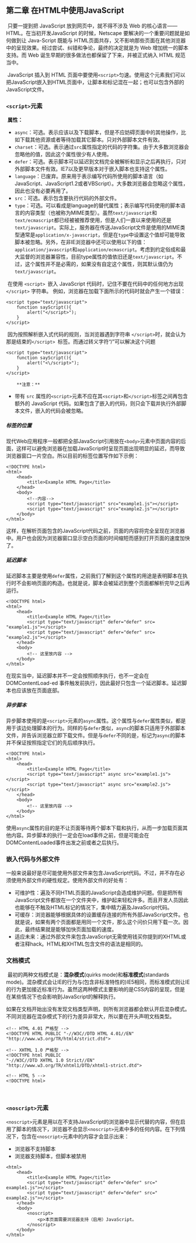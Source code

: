 ## 第二章 在HTML中使用JavaScript

​		只要一提到把 JavaScript 放到网页中，就不得不涉及 Web 的核心语言——HTML。在当初开发JavaScript 的时候，Netscape 要解决的一个重要问题就是如何做到让 Java-Script 既能与 HTML页面共存，又不影响那些页面在其他浏览器中的呈现效果。经过尝试、纠错和争论，最终的决定就是为 Web 增加统一的脚本支持。而 Web 诞生早期的很多做法也都保留了下来，并被正式纳入 HTML 规范当中。

​		 JavaScript 插入到 HTML 页面中要使用`<script>`匀速。使用这个元素我们可以把JavaScript嵌入到HTML页面中，让脚本和标记混在一起；也可以包含外部的JavaScript文件。

### `<script>`元素

​		**属性：**

- `async`：可选。表示应该以及下载脚本，但是不应妨碍页面中的其他操作，比如下载其他资源或者等待加载其它脚本。只对外部脚本文件有效。
- `charset`：可选。表示通过`src`属性指定的代码的字符集。由于大多数浏览器会忽略他的值，因此这个属性很少有人使用。
- `defer`：可选。表示脚本可以延迟到文档完全被解析和显示之后再执行，只对外部脚本文件有效。IE7以及更早版本对于嵌入脚本也支持这个属性。
- `language`：已废弃。原来用于表示编写代码所使用的脚本语言（如JavaScript、JavaScript1.2或者VBScript）。大多数浏览器会忽略这个属性，因此也没有必要再用了。
- `src`：可选。表示包含要执行代码的外部文件。
- `type`：可选。可以看成是language的替代属性；表示编写代码使用的脚本语言的内容类型（也被称为MIME类型）。虽然`text/javascript`和`text/ecmascript`都已经被被推荐使用，但是人们一直以来使用的还是`text/javascript`。实际上，服务器在传送JavaScript文件是使用的MIME类型通常是`application/x-javascript`，但是在`type`中设置这个值却可能导致脚本被忽略。另外，在非IE浏览器中还可以使用以下的值：`application/javascript`和`application/ecmascript`。考虑到约定俗成和最大监督的浏览器兼容性，目前type属性的值依旧还是`text/javascript`。不过，这个属性并不是必需的，如果没有自定这个属性，则其默认值仍为`text/javascript`。

​		在使用 `<script> `嵌入 JavaScript 代码时，记住不要在代码中的任何地方出现 `</script>` 字符串。 例如，浏览器在加载下面所示的代码时就会产生一个错误：

```
<script type="text/javascript">
    function sayScript(){
    	alert("</script>");
    }
</script>
```

​		因为按照解析嵌入式代码的规则，当浏览器遇到字符串 `</script>`时，就会认为那是结束的`</script> `标签。而通过转义字符“/”可以解决这个问题

```
<script type="text/javascript">
    function sayScript(){
    	alert("<\/script>");
    }
</script>
```

 		**注意：**

- 带有 `src` 属性的`<script>`元素不应在其`<script>`和`</script>`标签之间再包含额外的 JavaScript 代码。如果包含了嵌入的代码，则只会下载并执行外部脚本文件，嵌入的代码会被忽略。



##### 标签的位置

​		现代Web应用程序一般都把全部JavaScript引用放在`<body>`元素中页面内容的后面，这样可以避免浏览器在加载JavaScript时呈现页面出现明显的延迟，而导致浏览器窗口一片空白。所以目前的标签位置写作如下示例：

```
<!DOCTYPE html>
<html>
	<head>
		<title>Example HTML Page</title>
	</head>
	<body>
		<!--内容-->
		<script type="text/javascript" src="example1.js"></script>
		<script type="text/javascript" src="example2.js"></script>
	</body>
</html>
```

​		这样，在解析页面包含的JavaScript代码之前，页面的内容将完全呈现在浏览器中。用户也会因为浏览器窗口显示空白页面的时间缩短而感到打开页面的速度加快了。

##### 延迟脚本

​		延迟脚本主要是使用`defer`属性，之前我们了解到这个属性的用途是表明脚本在执行时不会影响页面的构造。也就是说，脚本会被延迟到整个页面都解析完毕之后再运行。

```
<!DOCTYPE html>
<html>
	<head>
 		<title>Example HTML Page</title>
 		<script type="text/javascript" defer="defer" src= "example1.js"></script>
 		<script type="text/javascript" defer="defer" src= "example2.js"></script>
 	</head>
 	<body>
 		<!-- 这里放内容 -->
 	</body>
</html> 
```

​		在现实当中，延迟脚本并不一定会按照顺序执行，也不一定会在DOMContentLoad-ed 事件触发前执行，因此最好只包含一个延迟脚本。延迟脚本也应该放在页面底部。

##### 异步脚本

​		异步脚本使用的是`<script>`元素的`async`属性。这个属性与`defer`属性类似，都是用于该边处理脚本的行为。同样的与`defer`类似，`async`的脚本只适用于外部脚本文件，并告诉浏览器立即下载文件。但是与`defer`不同的是，标记为`async`的脚本并不保证按照指定它们的先后顺序执行。

```
<!DOCTYPE html>
<html>
 	<head>
 		<title>Example HTML Page</title>
 		<script type="text/javascript" async src="example1.js">				</script>
 		<script type="text/javascript" async src="example2.js">				</script>
 	</head>
	<body>
 		<!-- 这里放内容 -->
	</body>
</html> 
```

​		使用`async`属性的目的是不让页面等待两个脚本下载和执行，从而一步加载页面其他内容。异步脚本的执行一定会在load事件之前，但是可能会在DOMContentLoaded事件出发之前或者之后执行。



### 嵌入代码与外部文件

​		一般来说最好是尽可能使用外部文件来包含JavaScript代码。不过，并不存在必须使用外部文件的硬性规定。使用外部文件的好处有：

- 可维护性：遍及不同HTML页面的JavaScript会造成维护问题。但是把所有JavaScript文件都放在一个文件夹中，维护起来轻松许多。而且开发人员因此也能够在不触及HTML标记的情况下，集中精力遍及JavaScript代码。
- 可缓存：浏览器能够根据具体的设置缓存连接的所有外部JavaScript文件。也就是说，如果有两个页面都是用同一个文件，那么这个问价只用下载一次。因此，最终结果就是能够加快页面加载的速度。
- 适应未来：通过外部文件来包含JavaScript无需使用钱买你提到的XHTML或者注释hack。HTML和XHTML包含文件的语法是相同的。



### 文档模式

​		最初的两种文档模式是：**混杂模式**(quirks mode)和**标准模式**(standards mode)。混杂模式会让IE的行为与(包含非标准特性的)IE5相同，而标准模式则让IE的行为更加接近标准行为。虽然这两种模式主要影响的是CSS内容的呈现，但是在某些情况下也会影响到JavaScript的解释执行。

​		如果在文档开始出没有发现文档类型声明，则所有浏览器都会默认开启混杂模式。不同浏览器在混杂模式下的行为差异非常大，所以要在开头声明文档类型。

```
<!-- HTML 4.01 严格型 -->
<!DOCTYPE HTML PUBLIC "-//W3C//DTD HTML 4.01//EN"
"http://www.w3.org/TR/html4/strict.dtd">

<!-- XHTML 1.0 严格型 -->
<!DOCTYPE html PUBLIC
"-//W3C//DTD XHTML 1.0 Strict//EN"
"http://www.w3.org/TR/xhtml1/DTD/xhtml1-strict.dtd"> 

<!-- HTML 5 -->
<!DOCTYPE html>
```

​		

### `<noscript>`元素

​		`<noscript>`元素是用以在不支持JavaScript的浏览器中显示代替的内容，但在启用了脚本的情况下，浏览器不会显示`<noscript>`元素中多的任何内容。在下列情况下，包含在`<noscript>`元素中的内容才会显示出来：

- 浏览器不支持脚本
- 浏览器支持脚本，但脚本被禁用

```
<html>
	<head>
 		<title>Example HTML Page</title>
 		<script type="text/javascript" defer="defer" src=" example1.js"></script>
 		<script type="text/javascript" defer="defer" src=" example2.js"></script>
 	</head>
 	<body>
 		<noscript>
 			<p>本页面需要浏览器支持（启用）JavaScript。
 		</noscript>
 	</body>
</html> 
```

 

